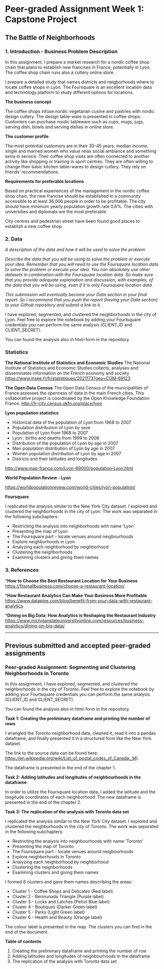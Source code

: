 # Peer-graded Assignment Week 1: Capstone Project 
## The Battle of Neighborhoods

### 1. Introduction - Business Problem Description

In this assignment, I prepare a market research for a nordic coffee shop chain that plans to establish new francises in France, potentially in Lyon. The coffee shop chain runs also a cutlery online store.

I prepare a detailed study that names districts and neigborhoods where to locate coffee shops in Lyon. The Foursquare is an excellent location data and technology platform to study different options for locations.

**The business concept**

The coffee shops infuse nordic vegetarian cusine and pastries with nordic design cutlery. The design table-ware is presented in coffee shops. Customers can purchase nordic tableware such as cups, mugs, jugs, serving dish, bowls and serving dishes in online store.

**The customer profile**

The most potential customers are in their 30-45 years, median income, single and married women who value relax social ambiance and something extra in service. Their coffee shop visits are often connected to another activity like shopping or training in sport centres. They are often willing to change their basic kitchen table-wares to design cutlery. They rely on friends’ recommendations.

**Requirements for preferable locations**

Based on practical experiences of the management in the nordic coffee shop chain, the new francise should be established in a community accessible to at least 36,000 people in order to be profitable. The city should have minimum yearly population growth rate 0.8%. The cities with universities and diplomats are the most preferable.

City centres and pedestrian street have been found good places to establish a new coffee shop.

### 2. Data

_A description of the data and how it will be used to solve the problem_

_Describe the data that you will be using to solve the problem or execute your idea. Remember that you will need to use the Foursquare location data to solve the problem or execute your idea. You can absolutely use other datasets in combination with the Foursquare location data. So make sure that you provide adequate explanation and discussion, with examples, of the data that you will be using, even if it is only Foursquare location data._

_This submission will eventually become your Data section in your final report. So I recommend that you push the report (having your Data section) to your Github repository and submit a link to it._

I have explored, segmented, and clustered the neighborhoods in the city of Lyon. Feel free to explore the notebook by adding your Fourtsquare credentials you can perform the same analysis (CLIENT_ID and CLIENT_SECRET).

You can found the analysis also in html-form in the repository.

### Statistics

**The National Institute of Statistics and Economic Studies**
The National Institute of Statistics and Economic Studies collects, analyses and disseminates information on the French economy and society
https://www.insee.fr/fr/statistiques/2021173?geo=COM-69123

**The Open Data Census**
The Open Data Census of the municipalities of France assesses the openness of data in the main French cities. This collaborative project is coordinated by the Open Knowledge Foundation France.
http://fr-city.census.okfn.org/place/lyon

**Lyon population statistics**
+ Historical data of the population of Lyon from 1968 to 2007
+ Population distribution of Lyon by sexe
+ Population of Lyon from 1968 to 2007
+ Lyon : births and deaths from 1999 to 2008
+ Distribution of the population of Lyon by age in 2007
+ Men population distribution of Lyon by age in 2007
+ Women population distribution of Lyon by age in 2007
+ Districts and their latitudes and longitudes

http://www.map-france.com/Lyon-69000/population-Lyon.html

**World Population Review - Lyon**

https://worldpopulationreview.com/world-cities/lyon-population/

**Foursquare**

I replicated the analysis similar to the New York City dataset. I explored and clustered the neighborhoods in the city of Lyon. The work was separated in the following subchapters:
+ Restricting the analysis into neighborhoods with name 'Lyon'
+ Presenting the map of Lyon
+ The Foursquare part - locate venues around neigbourhoods
+ Explore neighborhoods in Lyon
+ Analyzing each neighborhood by neighborhood
+ Clustering the neighborhoods
+ Examining clusters and giving them names

### 3. References

***How to Choose the Best Restaurant Location for Your Business**
https://fitsmallbusiness.com/choose-a-restaurant-location/

***How Restaurant Analytics Can Make Your Business More Profitable**
https://www.datapine.com/blog/benefit-from-your-data-with-restaurant-analytics

***Dining on Big Data: How Analytics is Reshaping the Restaurant Industry**
https://www.michiganstateuniversityonline.com/resources/business-analytics/dining-on-big-data/

------

## Previous submitted and accepted peer-graded assignments

### Peer-graded Assignment: Segmenting and Clustering Neighborhoods in Toronto

In this assignment, I have explored, segmented, and clustered the neighborhoods in the city of Toronto. Feel free to explore the notebook by adding your Fourtsquare credentials you can perform the same analysis (CLIENT_ID and CLIENT_SECRET).

You can found the analysis also in html-form in the repository.

**Task 1: Creating the preliminary dataframe and printing the number of rows**

I wrangled the Toronto neighborhood data, cleaned it, read it into a pandas dataframe, and finally presented it in a structured form like the New York dataset.

The link to the source data can be found here: https://en.wikipedia.org/wiki/List_of_postal_codes_of_Canada:_M).

The dataframe is presented in the end of the chapter 1.

**Task 2: Adding latitudes and longitudes of neighbourhoods in the dataframe**

In order to utilize the Foursquare location data, I added the latitude and the longitude coordinates of each neighborhood.
The new dataframe is presented in the end of the chapter 2.

**Task 3: The replication of the analysis with Toronto data set**

I replicated the analysis similar to the New York City dataset. I explored and clustered the neighborhoods in the city of Toronto. The work was separated in the following subchapters:

+ Restricting the analysis into neighbourhoods with name 'Toronto'
+ Presenting the map of Toronto
+ The Foursquare part - locate venues around neigbourhoods
+ Explore neighborhoods in Toronto
+ Analyzing each neighborhood by neighborhood
+ Clustering the neighborhoods
+ Examining clusters and giving them names

I formed 6 clusters and gave them names describing the areas:
- Cluster 1 - Coffee Shops and Delicates (Red label)
- Cluster 2 - Bermunada Triangle (Purple label)
- Cluster 3 - Locks and Latches (Petrol Blue label)
- Cluster 4 - Boutiques (Darker Green label)
- Cluster 5 - Parks (Light Green label)
- Cluster 6 - Health and Beauty (Orange label)

The colour label is presented in the map. The clusters you can find in the end of the document.

**Table of contents**
1. Creating the preliminary dataframe and printing the number of row
2. Adding latitudes and longitudes of neighbourhoods in the dataframe
3. The replication of the analysis with Toronto data set
